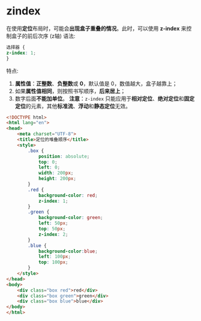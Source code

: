# zindex


在使用**定位**布局时，可能会**出现盒子重叠的情况**。此时，可以使用 **z-index** 来控制盒子的前后次序 (z轴)
语法:
```css
选择器 { 
z-index: 1; 
}
```
特点:
  1. **属性值**：**正整数**、**负整数**或 **0**，默认值是 0，数值越大，盒子越靠上；
  2. 如果**属性值相同**，则按照书写顺序，**后来居上**；
  3. 数字后面**不能加单位**。
**注意**：`z-index` 只能应用于**相对定位**、**绝对定位**和**固定定位**的元素，其他**标准流**、**浮动**和**静态定位**无效。

```html
<!DOCTYPE html>
<html lang="en">
<head>
    <meta charset="UTF-8">
    <title>定位的堆叠顺序</title>
    <style>
        .box {
            position: absolute;
            top: 0;
            left: 0;
            width: 200px;
            height: 200px;
        }
        .red {
            background-color: red;
            z-index: 1;
        }
        .green {
            background-color: green;
            left: 50px;
            top: 50px;
            z-index: 2;
        }
        .blue {
            background-color:blue;
            left: 100px;
            top: 100px;
        }
    </style>
</head>
<body>
    <div class="box red">red</div>
    <div class="box green">green</div>
    <div class="box blue">blue</div>
</body>
</html>

```